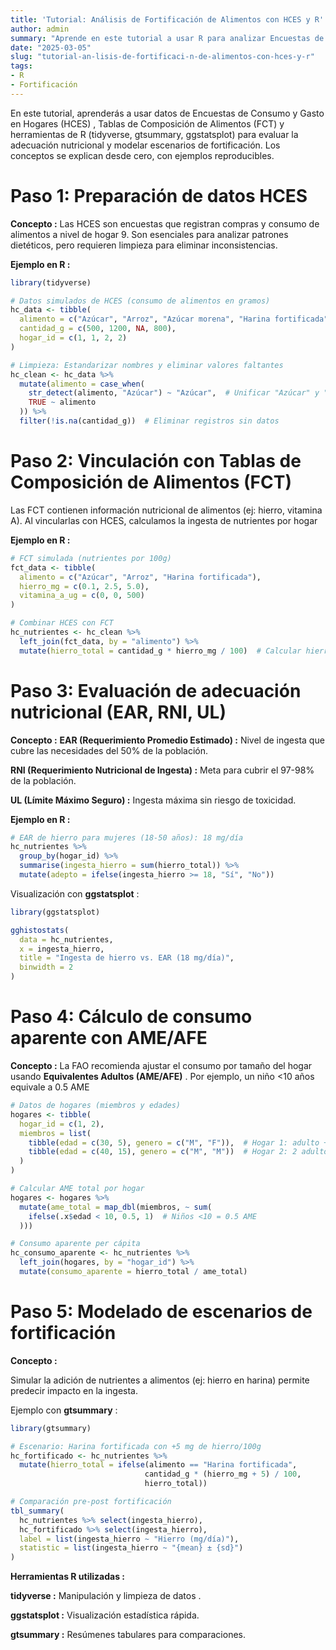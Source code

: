 ```yaml
---
title: 'Tutorial: Análisis de Fortificación de Alimentos con HCES y R'
author: admin
summary: "Aprende en este tutorial a usar R para analizar Encuestas de Consumo y Gasto en Hogares  y Tablas de Composición de Alimentos."
date: "2025-03-05"
slug: "tutorial-an-lisis-de-fortificaci-n-de-alimentos-con-hces-y-r"
tags:
- R
- Fortificación
---
```


En este tutorial, aprenderás a usar datos de Encuestas de Consumo y Gasto en Hogares (HCES) , Tablas de Composición de Alimentos (FCT) y herramientas de R (tidyverse, gtsummary, ggstatsplot) para evaluar la adecuación nutricional y modelar escenarios de fortificación. Los conceptos se explican desde cero, con ejemplos reproducibles.

# Paso 1: Preparación de datos HCES

**Concepto :** Las HCES son encuestas que registran compras y consumo de alimentos a nivel de hogar 9. Son esenciales para analizar patrones dietéticos, pero requieren limpieza para eliminar inconsistencias.

**Ejemplo en R :**


``` r
library(tidyverse)

# Datos simulados de HCES (consumo de alimentos en gramos)
hc_data <- tibble(
  alimento = c("Azúcar", "Arroz", "Azúcar morena", "Harina fortificada"),
  cantidad_g = c(500, 1200, NA, 800),
  hogar_id = c(1, 1, 2, 2)
)

# Limpieza: Estandarizar nombres y eliminar valores faltantes
hc_clean <- hc_data %>%
  mutate(alimento = case_when(
    str_detect(alimento, "Azúcar") ~ "Azúcar",  # Unificar "Azúcar" y "Azúcar morena"
    TRUE ~ alimento
  )) %>%
  filter(!is.na(cantidad_g))  # Eliminar registros sin datos
```

# Paso 2: Vinculación con Tablas de Composición de Alimentos (FCT)

Las FCT contienen información nutricional de alimentos (ej: hierro, vitamina A). Al vincularlas con HCES, calculamos la ingesta de nutrientes por hogar

**Ejemplo en R :**


``` r
# FCT simulada (nutrientes por 100g)
fct_data <- tibble(
  alimento = c("Azúcar", "Arroz", "Harina fortificada"),
  hierro_mg = c(0.1, 2.5, 5.0),
  vitamina_a_ug = c(0, 0, 500)
)

# Combinar HCES con FCT
hc_nutrientes <- hc_clean %>%
  left_join(fct_data, by = "alimento") %>%
  mutate(hierro_total = cantidad_g * hierro_mg / 100)  # Calcular hierro total consumido
```

# Paso 3: Evaluación de adecuación nutricional (EAR, RNI, UL)

**Concepto :** 
**EAR (Requerimiento Promedio Estimado) :** Nivel de ingesta que cubre las necesidades del 50% de la población.

**RNI (Requerimiento Nutricional de Ingesta) :** Meta para cubrir el 97-98% de la población.

**UL (Límite Máximo Seguro) :** Ingesta máxima sin riesgo de toxicidad.

**Ejemplo en R :**


``` r
# EAR de hierro para mujeres (18-50 años): 18 mg/día
hc_nutrientes %>%
  group_by(hogar_id) %>%
  summarise(ingesta_hierro = sum(hierro_total)) %>%
  mutate(adepto = ifelse(ingesta_hierro >= 18, "Sí", "No"))
```

Visualización con **ggstatsplot** :


``` r
library(ggstatsplot)

gghistostats(
  data = hc_nutrientes,
  x = ingesta_hierro,
  title = "Ingesta de hierro vs. EAR (18 mg/día)",
  binwidth = 2
)
```
# Paso 4: Cálculo de consumo aparente con AME/AFE

**Concepto :**
La FAO recomienda ajustar el consumo por tamaño del hogar usando **Equivalentes Adultos (AME/AFE)** . Por ejemplo, un niño <10 años equivale a 0.5 AME


``` r
# Datos de hogares (miembros y edades)
hogares <- tibble(
  hogar_id = c(1, 2),
  miembros = list(
    tibble(edad = c(30, 5), genero = c("M", "F")),  # Hogar 1: adulto + niño
    tibble(edad = c(40, 15), genero = c("M", "M"))  # Hogar 2: 2 adultos
  )
)

# Calcular AME total por hogar
hogares <- hogares %>%
  mutate(ame_total = map_dbl(miembros, ~ sum(
    ifelse(.x$edad < 10, 0.5, 1)  # Niños <10 = 0.5 AME
  )))

# Consumo aparente per cápita
hc_consumo_aparente <- hc_nutrientes %>%
  left_join(hogares, by = "hogar_id") %>%
  mutate(consumo_aparente = hierro_total / ame_total)
```

# Paso 5: Modelado de escenarios de fortificación

**Concepto :**

Simular la adición de nutrientes a alimentos (ej: hierro en harina) permite predecir impacto en la ingesta.

Ejemplo con **gtsummary** :


``` r
library(gtsummary)

# Escenario: Harina fortificada con +5 mg de hierro/100g
hc_fortificado <- hc_nutrientes %>%
  mutate(hierro_total = ifelse(alimento == "Harina fortificada", 
                              cantidad_g * (hierro_mg + 5) / 100,
                              hierro_total))

# Comparación pre-post fortificación
tbl_summary(
  hc_nutrientes %>% select(ingesta_hierro),
  hc_fortificado %>% select(ingesta_hierro),
  label = list(ingesta_hierro ~ "Hierro (mg/día)"),
  statistic = list(ingesta_hierro ~ "{mean} ± {sd}")
)
```

**Herramientas R utilizadas :**

**tidyverse :** Manipulación y limpieza de datos .

**ggstatsplot :** Visualización estadística rápida.

**gtsummary :** Resúmenes tabulares para comparaciones.

